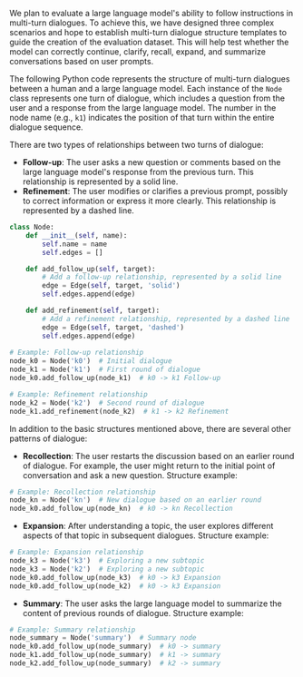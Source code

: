 We plan to evaluate a large language model's ability to follow instructions in multi-turn dialogues. To achieve this, we have designed three complex scenarios and hope to establish multi-turn dialogue structure templates to guide the creation of the evaluation dataset. This will help test whether the model can correctly continue, clarify, recall, expand, and summarize conversations based on user prompts.

The following Python code represents the structure of multi-turn dialogues between a human and a large language model. Each instance of the `Node` class represents one turn of dialogue, which includes a question from the user and a response from the large language model. The number in the node name (e.g., `k1`) indicates the position of that turn within the entire dialogue sequence.

There are two types of relationships between two turns of dialogue:
- **Follow-up**: The user asks a new question or comments based on the large language model's response from the previous turn. This relationship is represented by a solid line.
- **Refinement**: The user modifies or clarifies a previous prompt, possibly to correct information or express it more clearly. This relationship is represented by a dashed line.

```python
class Node:
    def __init__(self, name):
        self.name = name
        self.edges = []

    def add_follow_up(self, target):
        # Add a follow-up relationship, represented by a solid line
        edge = Edge(self, target, 'solid')
        self.edges.append(edge)

    def add_refinement(self, target):
        # Add a refinement relationship, represented by a dashed line
        edge = Edge(self, target, 'dashed')
        self.edges.append(edge)
        
# Example: Follow-up relationship
node_k0 = Node('k0')  # Initial dialogue
node_k1 = Node('k1')  # First round of dialogue
node_k0.add_follow_up(node_k1)  # k0 -> k1 Follow-up

# Example: Refinement relationship
node_k2 = Node('k2')  # Second round of dialogue
node_k1.add_refinement(node_k2)  # k1 -> k2 Refinement
```

In addition to the basic structures mentioned above, there are several other patterns of dialogue:

- **Recollection**: The user restarts the discussion based on an earlier round of dialogue. For example, the user might return to the initial point of conversation and ask a new question. Structure example:

```python
# Example: Recollection relationship
node_kn = Node('kn')  # New dialogue based on an earlier round
node_k0.add_follow_up(node_kn)  # k0 -> kn Recollection
```

- **Expansion**: After understanding a topic, the user explores different aspects of that topic in subsequent dialogues. Structure example:

```python
# Example: Expansion relationship
node_k3 = Node('k3')  # Exploring a new subtopic
node_k3 = Node('k2')  # Exploring a new subtopic
node_k0.add_follow_up(node_k3)  # k0 -> k3 Expansion
node_k0.add_follow_up(node_k2)  # k0 -> k3 Expansion
```

- **Summary**: The user asks the large language model to summarize the content of previous rounds of dialogue. Structure example:

```python
# Example: Summary relationship
node_summary = Node('summary')  # Summary node
node_k0.add_follow_up(node_summary)  # k0 -> summary
node_k1.add_follow_up(node_summary)  # k1 -> summary
node_k2.add_follow_up(node_summary)  # k2 -> summary
```